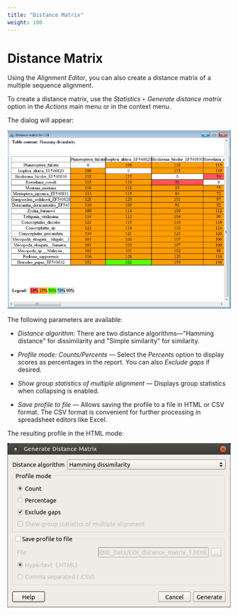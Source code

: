 ```yaml
---
title: "Distance Matrix"
weight: 100
---
```


# Distance Matrix

Using the _Alignment Editor_, you can also create a distance matrix of a multiple sequence alignment.

To create a distance matrix, use the _Statistics ‣ Generate distance matrix_ option in the _Actions_ main menu or in the context menu.

The dialog will appear:

![](/images/65929706/65929707.png)

The following parameters are available:

- _Distance algorithm:_ There are two distance algorithms—"Hamming distance" for dissimilarity and "Simple similarity" for similarity.

- _Profile mode: Counts/Percents_ — Select the _Percents_ option to display scores as percentages in the report. You can also _Exclude gaps_ if desired.

- _Show group statistics of multiple alignment_ — Displays group statistics when collapsing is enabled.

- _Save profile to file_ — Allows saving the profile to a file in HTML or CSV format. The CSV format is convenient for further processing in spreadsheet editors like Excel.

The resulting profile in the HTML mode:

![](/images/65929706/65929708.png)